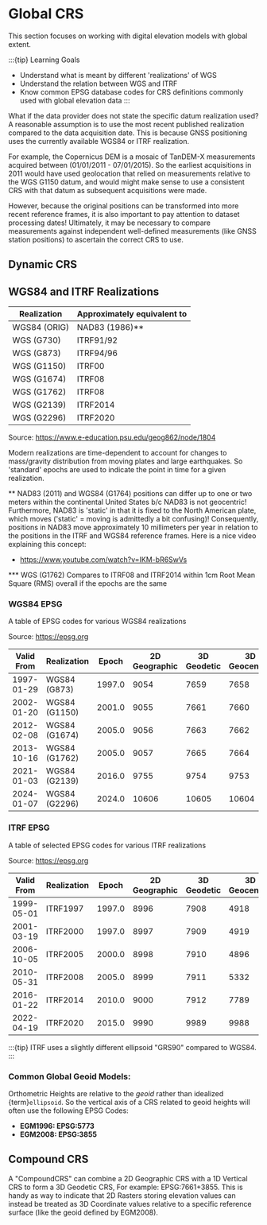 # Global CRS

This section focuses on working with digital elevation models with global extent.

:::{tip} Learning Goals
* Understand what is meant by different 'realizations' of WGS
* Understand the relation between WGS and ITRF
* Know common EPSG database codes for CRS definitions commonly used with global elevation data
:::

What if the data provider does not state the specific datum realization used? A reasonable assumption is to use the most recent published realization compared to the data acquisition date. This is because GNSS positioning uses the currently available WGS84 or ITRF realization.

For example, the Copernicus DEM is a mosaic of TanDEM-X measurements acquired between (01/01/2011 - 07/01/2015). So the earliest acquisitions in 2011 would have used geolocation that relied on measurements relative to the WGS G1150 datum, and would might make sense to use a consistent CRS with that datum as subsequent acquisitions were made.

However, because the original positions can be transformed into more recent reference frames, it is also important to pay attention to dataset processing dates! Ultimately, it may be necessary to compare measurements against independent well-defined measurements (like GNSS station positions) to ascertain the correct CRS to use.

## Dynamic CRS

## WGS84 and ITRF Realizations

| Realization | Approximately equivalent to |
| - | - |
| WGS84 (ORIG)| NAD83 (1986)** |
| WGS (G730)| ITRF91/92 |
| WGS (G873)| ITRF94/96 |
| WGS (G1150) | ITRF00 |
| WGS (G1674) | ITRF08 |
| WGS (G1762) | ITRF08 |
| WGS (G2139) | ITRF2014 |
| WGS (G2296) | ITRF2020 |

Source: https://www.e-education.psu.edu/geog862/node/1804

Modern realizations are time-dependent to account for changes to mass/gravity distribution from moving plates and large earthquakes. So 'standard' epochs are used to indicate the point in time for a given realization.

** NAD83 (2011) and WGS84 (G1764) positions can differ up to one or two meters within the continental United States b/c NAD83 is not geocentric! Furthermore, NAD83 is 'static' in that it is fixed to the North American plate, which moves ('static' = moving is admittedly a bit confusing)! Consequently, positions in NAD83 move approximately 10 millimeters per year in relation to the positions in the ITRF and WGS84 reference frames. Here is a nice video explaining this concept:

* https://www.youtube.com/watch?v=IKM-bR6SwVs

*** WGS (G1762) Compares to ITRF08 and ITRF2014 within 1cm Root Mean Square (RMS) overall if the epochs are the same

### WGS84 EPSG

A table of EPSG codes for various WGS84 realizations

Source: https://epsg.org

| Valid From | Realization | Epoch | 2D Geographic | 3D Geodetic | 3D Geocentric |
| - | - | - | - | - | - |
| 1997-01-29 | WGS84 (G873)  | 1997.0 | 9054 | 7659 | 7658 |
| 2002-01-20 | WGS84 (G1150) | 2001.0 | 9055 | 7661 | 7660 |
| 2012-02-08 | WGS84 (G1674) | 2005.0 | 9056 | 7663 | 7662 |
| 2013-10-16 | WGS84 (G1762) | 2005.0 | 9057 | 7665 | 7664 |
| 2021-01-03 | WGS84 (G2139) | 2016.0 | 9755 | 9754 | 9753 |
| 2024-01-07 | WGS84 (G2296) | 2024.0 | 10606 | 10605 | 10604 |

### ITRF EPSG

A table of selected EPSG codes for various ITRF realizations

Source: https://epsg.org

| Valid From | Realization | Epoch | 2D Geographic | 3D Geodetic | 3D Geocentric |
| - | - | - | - | - | - |
| 1999-05-01 | ITRF1997 | 1997.0 | 8996 | 7908 | 4918 |
| 2001-03-19 | ITRF2000 | 1997.0 | 8997 | 7909 | 4919 |
| 2006-10-05 | ITRF2005 | 2000.0 | 8998 | 7910 | 4896 |
| 2010-05-31 | ITRF2008 | 2005.0 | 8999 | 7911 | 5332 |
| 2016-01-22 | ITRF2014 | 2010.0 | 9000 | 7912 | 7789 |
| 2022-04-19 | ITRF2020 | 2015.0 | 9990 | 9989 | 9988 |

:::{tip}
ITRF uses a slightly different ellipsoid "GRS90" compared to WGS84.
:::

### Common Global Geoid Models:

Orthometric Heights are relative to the *geoid* rather than idealized {term}`ellipsoid`. So the vertical axis of a CRS related to geoid heights will often use the following EPSG Codes:

* **EGM1996: EPSG:5773**
* **EGM2008: EPSG:3855**

## Compound CRS
A "CompoundCRS" can combine a 2D Geographic CRS with a 1D Vertical CRS to form a 3D Geodetic CRS, For example: EPSG:7661+3855. This is handy as way to indicate that 2D Rasters storing elevation values can instead be treated as 3D Coordinate values relative to a specific reference surface (like the geoid defined by EGM2008).

